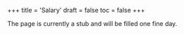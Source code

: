 +++
title = 'Salary'
draft = false
toc = false
+++

The page is currently a stub and will be filled one fine day.

